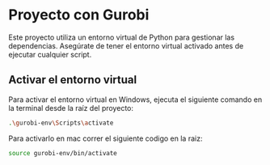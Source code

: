 # Proyecto con Gurobi

Este proyecto utiliza un entorno virtual de Python para gestionar las dependencias. Asegúrate de tener el entorno virtual activado antes de ejecutar cualquier script.

## Activar el entorno virtual

Para activar el entorno virtual en Windows, ejecuta el siguiente comando en la terminal desde la raíz del proyecto:

```bash
.\gurobi-env\Scripts\activate
```
Para activarlo en mac correr el siguiente codigo en la raiz:
```bash
source gurobi-env/bin/activate
```